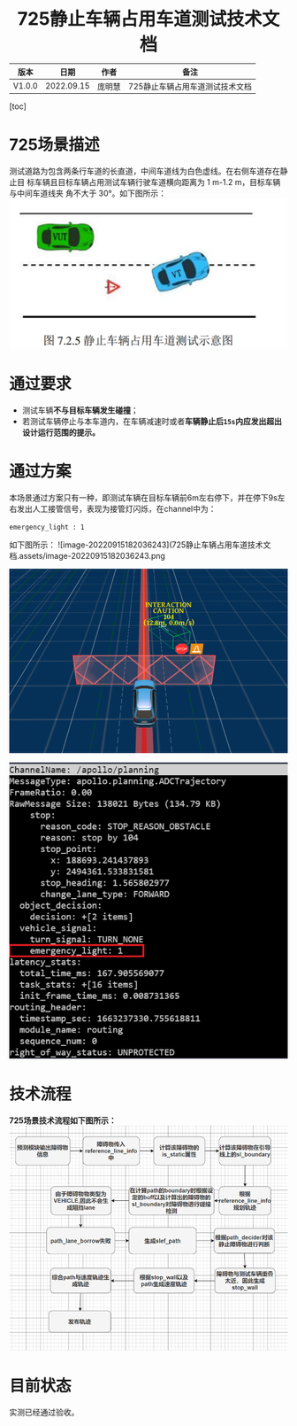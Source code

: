 <center><span style="font-size:2rem;font-weight:bold;">725静止车辆占用车道测试技术文档</span></center>

| 版本   | 日期       | 作者   | 备注                            |
| ------ | ---------- | ------ | ------------------------------- |
| V1.0.0 | 2022.09.15 | 庞明慧 | 725静止车辆占用车道测试技术文档 |

<div style="page-break-after: always;"></div>

[toc]

<div style="page-break-after: always;"></div>

# 725场景描述

测试道路为包含两条行车道的长直道，中间车道线为白色虚线。在右侧车道存在静止目 标车辆且目标车辆占用测试车辆行驶车道横向距离为 1 m-1.2 m，目标车辆与中间车道线夹 角不大于 30°。如下图所示：
![image-20220915180906620](725静止车辆占用车道技术文档.assets/image-20220915180906620.png)

# 通过要求

* 测试车辆**不与目标车辆发生碰撞**；
* 若测试车辆停止与本车道内，在车辆减速时或者**车辆静止后`15s`内应发出超出设计运行范围的提示。**

# 通过方案

本场景通过方案只有一种，即测试车辆在目标车辆前6m左右停下，并在停下9s左右发出人工接管信号，表现为接管灯闪烁，在channel中为：

`emergency_light : 1`

如下图所示：
![image-20220915182036243](725静止车辆占用车道技术文档.assets/image-20220915182036243.png

![image-20220915182242125](725静止车辆占用车道技术文档.assets/image-20220915182242125.png)

![image-20220915182400680](725静止车辆占用车道技术文档.assets/image-20220915182400680.png)

# 技术流程

**725场景技术流程如下图所示：**
![image-20220915183124983](725静止车辆占用车道技术文档.assets/image-20220915183124983.png)



# 目前状态

实测已经通过验收。
